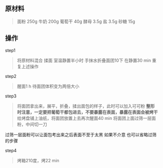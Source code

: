 
## 原材料
>面粉   250g
>牛奶   200g
>葡萄干 40g
>酵母   3.5g
>盐     3.5g
>砂糖   15g

## 操作
step1
>将原材料混合
>   揉面
>室温静置半小时
>手抹水折叠面团10下
在静置30 min
重复上述操作

step2
>醒面1 h  待面团体积变为两倍大小


step3
>将面团拿出来，展平，折叠，揉出面包的样子，此时可以加入可可粉
**整形时注意，一定要把葡萄干都包进去，不要暴露在表面，暴露在表面会被烤干**
给烤盘铺上油纸，将面团放置上去再次醒面40 min
将面团上面过筛一层面粉，中间切一刀

过筛一层面粉可以让面包考出来之后表面不至于太黑
如果不介意 也可以省略过筛的步骤

step4
>烤箱210度，烤22 min